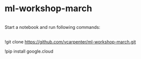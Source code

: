 # ml-workshop-march
<br>
Start a notebook and run following commands:<br><br>

!git clone https://github.com/vcarpenter/ml-workshop-march.git  

!pip install google.cloud 

 